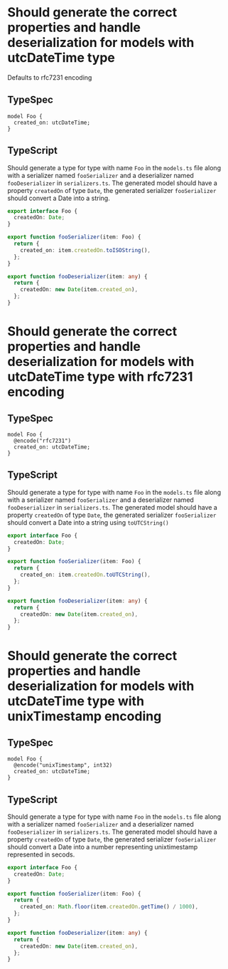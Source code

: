 # Should generate the correct properties and handle deserialization for models with utcDateTime type

Defaults to rfc7231 encoding

## TypeSpec

```tsp
model Foo {
  created_on: utcDateTime;
}
```

## TypeScript

Should generate a type for type with name `Foo` in the `models.ts` file along with a serializer named `fooSerializer` and a deserializer named `fooDeserializer` in `serializers.ts`.
The generated model should have a property `createdOn` of type `Date`, the generated serializer `fooSerializer` should convert a Date into a string.

```ts models.ts interface Foo
export interface Foo {
  createdOn: Date;
}
```

```ts serializers.ts function fooSerializer
export function fooSerializer(item: Foo) {
  return {
    created_on: item.createdOn.toISOString(),
  };
}
```

```ts serializers.ts function fooDeserializer
export function fooDeserializer(item: any) {
  return {
    createdOn: new Date(item.created_on),
  };
}
```

# Should generate the correct properties and handle deserialization for models with utcDateTime type with rfc7231 encoding

## TypeSpec

```tsp
model Foo {
  @encode("rfc7231")
  created_on: utcDateTime;
}
```

## TypeScript

Should generate a type for type with name `Foo` in the `models.ts` file along with a serializer named `fooSerializer` and a deserializer named `fooDeserializer` in `serializers.ts`.
The generated model should have a property `createdOn` of type `Date`, the generated serializer `fooSerializer` should convert a Date into a string using `toUTCString()`

```ts models.ts interface Foo
export interface Foo {
  createdOn: Date;
}
```

```ts serializers.ts function fooSerializer
export function fooSerializer(item: Foo) {
  return {
    created_on: item.createdOn.toUTCString(),
  };
}
```

```ts serializers.ts function fooDeserializer
export function fooDeserializer(item: any) {
  return {
    createdOn: new Date(item.created_on),
  };
}
```

# Should generate the correct properties and handle deserialization for models with utcDateTime type with unixTimestamp encoding

## TypeSpec

```tsp
model Foo {
  @encode("unixTimestamp", int32)
  created_on: utcDateTime;
}
```

## TypeScript

Should generate a type for type with name `Foo` in the `models.ts` file along with a serializer named `fooSerializer` and a deserializer named `fooDeserializer` in `serializers.ts`.
The generated model should have a property `createdOn` of type `Date`, the generated serializer `fooSerializer` should convert a Date into a number representing unixtimestamp represented in secods.

```ts models.ts interface Foo
export interface Foo {
  createdOn: Date;
}
```

```ts serializers.ts function fooSerializer
export function fooSerializer(item: Foo) {
  return {
    created_on: Math.floor(item.createdOn.getTime() / 1000),
  };
}
```

```ts serializers.ts function fooDeserializer
export function fooDeserializer(item: any) {
  return {
    createdOn: new Date(item.created_on),
  };
}
```
